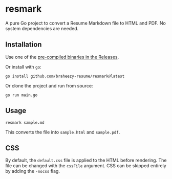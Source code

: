 # resmark

A pure Go project to convert a Resume Markdown file to HTML and PDF. No system dependencies are needed.

## Installation
Use one of the [pre-compiled binaries in the Releases](https://github.com/braheezy-resume/resume/releases).

Or install with `go`:

    go install github.com/braheezy-resume/resmark@latest

Or clone the project and run from source:

    go run main.go

## Usage

    resmark sample.md

This converts the file into `sample.html` and `sample.pdf`.

## CSS
By default, the `default.css` file is applied to the HTML before rendering. The file can be changed with the `cssFile` argument. CSS can be skipped entirely by adding the `-nocss` flag.